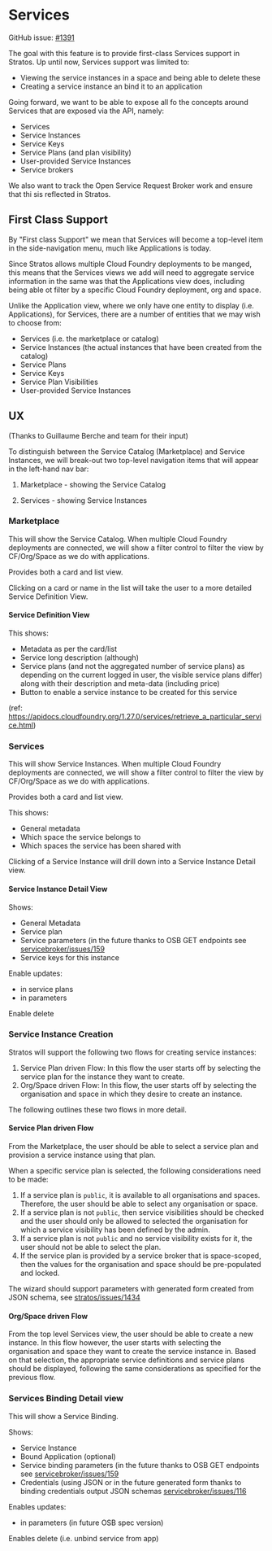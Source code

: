 # Services

GitHub issue: [\#1391](https://github.com/cloudfoundry-incubator/stratos/issues/1391)

The goal with this feature is to provide first-class Services support in Stratos. Up until now, Services support was limited to:

- Viewing the service instances in a space and being able to delete these
- Creating a service instance an bind it to an application

Going forward, we want to be able to expose all fo the concepts around Services that are exposed via the API, namely:

- Services
- Service Instances
- Service Keys
- Service Plans (and plan visibility)
- User-provided Service Instances
- Service brokers

We also want to track the Open Service Request Broker work and ensure that thi sis reflected in Stratos.

## First Class Support

By "First class Support" we mean that Services will become a top-level item in the side-navigation menu, much like Applications is today.

Since Stratos allows multiple Cloud Foundry deployments to be manged, this means that the Services views we add will need to aggregate service information in the same was that the Applications view does, including being able ot filter by a specific Cloud Foundry deployment, org and space.

Unlike the Application view, where we only have one entity to display (i.e. Applications), for Services, there are a number of entities that we may wish to choose from:

- Services (i.e. the marketplace or catalog)
- Service Instances (the actual instances that have been created from the catalog)
- Service Plans
- Service Keys
- Service Plan Visibilities
- User-provided Service Instances

## UX

(Thanks to Guillaume Berche and team for their input)

To distinguish between the Service Catalog (Marketplace) and Service Instances, we will break-out two top-level navigation items that will appear in the left-hand nav bar:

1. Marketplace - showing the Service Catalog

1. Services - showing Service Instances

### Marketplace

This will show the Service Catalog. When multiple Cloud Foundry deployments are connected, we will show a filter control to filter the view by CF/Org/Space as we do with applications.

Provides both a card and list view.

Clicking on a card or name in the list will take the user to a more detailed Service Definition View.


#### Service Definition View

This shows:

- Metadata as per the card/list
- Service long description (although)
- Service plans (and not the aggregated number of service plans) as depending on the current logged in user, the visible service plans differ) along with their description and meta-data (including price)
- Button to enable a service instance to be created for this service

(ref: https://apidocs.cloudfoundry.org/1.27.0/services/retrieve_a_particular_service.html)

### Services

This will show Service Instances. When multiple Cloud Foundry deployments are connected, we will show a filter control to filter the view by CF/Org/Space as we do with applications.

Provides both a card and list view.

This shows:

- General metadata
- Which space the service belongs to
- Which spaces the service has been shared with

Clicking of a Service Instance will drill down into a Service Instance Detail view.

#### Service Instance Detail View

Shows:

- General Metadata
- Service plan
- Service parameters (in the future thanks to OSB GET endpoints see [servicebroker/issues/159](https://github.com/openservicebrokerapi/servicebroker/issues/159)
- Service keys for this instance

Enable updates:
- in service plans
- in parameters

Enable delete

### Service Instance Creation

Stratos will support the following two flows for creating service instances:
1. Service Plan driven Flow: In this flow the user starts off by selecting the service plan for the instance they want to create.
2. Org/Space driven Flow: In this flow, the user starts off by selecting the organisation and space in which they desire to create an instance.

The following outlines these two flows in more detail.

#### Service Plan driven Flow
From the Marketplace, the user should be able to select a service plan and provision a service instance using that plan.

When a specific service plan is selected, the following considerations need to be made:
1. If a service plan is `public`, it is available to all organisations and spaces. Therefore, the user should be able to select any organisation or space.
2. If a service plan is not `public`, then service visibilities should be checked and the user should only be allowed to selected the organisation for which a service visibility has been defined by the admin.
3. If a service plan is not `public` and no service visibility exists for it, the user should not be able to select the plan.
4. If the service plan is provided by a service broker that is space-scoped, then the values for the organisation and space should be pre-populated and locked.

The wizard should support parameters with generated form created from JSON schema, see [stratos/issues/1434](https://github.com/cloudfoundry-incubator/stratos/issues/1434) 
#### Org/Space driven Flow
From the top level Services view, the user should be able to create a new instance. In this flow however, the user starts with selecting the organisation and space they want to create the service instance in.
Based on that selection, the appropriate service definitions and service plans should be displayed, following the same considerations as specified for the previous flow.
### Services Binding Detail view

This will show a Service Binding.

Shows:

- Service Instance 
- Bound Application (optional)
- Service binding parameters (in the future thanks to OSB GET endpoints see [servicebroker/issues/159](https://github.com/openservicebrokerapi/servicebroker/issues/159)
- Credentials (using JSON or in the future generated form thanks to binding credentials output JSON schemas [servicebroker/issues/116](https://github.com/openservicebrokerapi/servicebroker/issues/116)

Enables updates:
- in parameters (in future OSB spec version)

Enables delete (i.e. unbind service from app)
